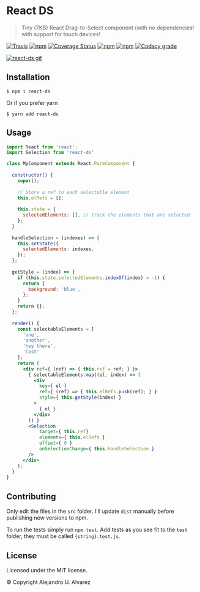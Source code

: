 # React DS
> Tiny (7KB) React Drag-to-Select component (with no dependencies! with support for touch devices!

[![Travis](https://img.shields.io/travis/aurbano/react-ds.svg)](https://travis-ci.org/aurbano/react-ds)
[![npm](https://img.shields.io/npm/v/react-ds.svg)](https://www.npmjs.com/package/react-ds)
[![Coverage Status](https://coveralls.io/repos/github/aurbano/react-ds/badge.svg?branch=master)](https://coveralls.io/github/aurbano/react-ds?branch=master)
[![npm](https://img.shields.io/npm/dm/react-ds.svg)](https://www.npmjs.com/package/react-ds)
[![npm](https://img.shields.io/npm/l/react-ds.svg)](https://www.npmjs.com/package/react-ds)
[![Codacy grade](https://img.shields.io/codacy/grade/e2589a609bdc4c56bd49c232a65dab4e.svg)](https://www.codacy.com/app/aurbano/react-ds)

[![react-ds gif](https://thumbs.gfycat.com/FatYellowKid-size_restricted.gif)](https://gfycat.com/gifs/detail/fatyellowkid)

## Installation

```console
$ npm i react-ds
```
Or if you prefer yarn
```console
$ yarn add react-ds
```

## Usage

```jsx
import React from 'react';
import Selection from 'react-ds'

class MyComponent extends React.PureComponent {
  
  constructor() {
    super();
    
    // Store a ref to each selectable element
    this.elRefs = [];
    
    this.state = {
      selectedElements: [], // track the elements that are selected
    };
  }
  
  handleSelection = (indexes) => {
    this.setState({
      selectedElements: indexes,
    });
  };
  
  getStyle = (index) => {
    if (this.state.selectedElements.indexOf(index) > -1) {
      return {
        background: 'blue',
      };
    }
    return {};
  };
  
  render() {
    const selectableElements = [
      'one',
      'another',
      'hey there',
      'last'
    ];
    return (
      <div ref={ (ref) => { this.ref = ref; } }>
        { selectableElements.map((el, index) => (
          <div
            key={ el }
            ref={ (ref) => { this.elRefs.push(ref); } }
            style={ this.getStyle(index) }
          >
            { el }
          </div>
        )) }
        <Selection
            target={ this.ref}
            elements={ this.elRefs }
            offset={ 0 }
            onSelectionChange={ this.handleSelection }
        />
      </div>
    );
  }
}
```

## Contributing

Only edit the files in the `src` folder. I'll update `dist` manually before publishing new versions to npm.

To run the tests simply run `npm test`. Add tests as you see fit to the `test` folder, they must be called `{string}.test.js`.

## License

Licensed under the MIT license.

&copy; Copyright Alejandro U. Alvarez